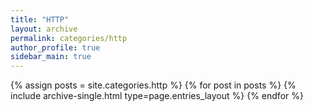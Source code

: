 ```yaml
---
title: "HTTP"
layout: archive
permalink: categories/http
author_profile: true
sidebar_main: true
---
```


{% assign posts = site.categories.http %}
{% for post in posts %} {% include archive-single.html type=page.entries_layout %} {% endfor %}
